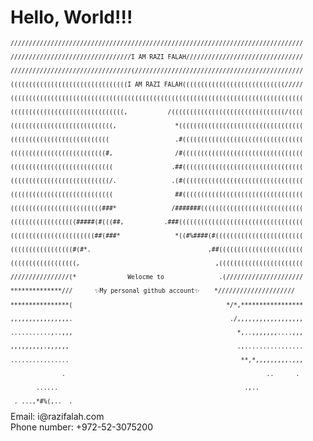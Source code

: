 <h1>Hello, World!!!</h1>
<sub><sup><pre>
////////////////////////////////////////////////////////////////////////////////<br>
/////////////////////////////////I AM RAZI FALAH////////////////////////////////<br>
/////////////////////////////////(//////////////////////////////////////////////<br>
((((((((((((((((((((((((((((((((I AM RAZI FALAH((((((((((((((((((((((((((((/////<br>
((((((((((((((((((((((((((((((((((((((((((((((((((((((((((((((((((((((((((((((((<br>
(((((((((((((((((((((((((((((((,           /(((((((((((((((((((((((((((((((/((((<br>
((((((((((((((((((((((((((((,                *((((((((((((((((((((((((((((((((((<br>
(((((((((((((((((((((((((((                  .#(((((((((((((((((((((((((((((((((<br>
((((((((((((((((((((((((((#,                 /#(((((((((((((((((((((((((((((((((<br>
((((((((((((((((((((((((((((                .##(((((((((((((((((((((((((((((((((<br>
(((((((((((((((((((((((((((/.               .(#(((((((((((((((((((((((((((((((((<br>
((((((((((((((((((((((((((((                 ##(((((((((((((((((((((((((((((((((<br>
(((((((((((((((((((((((((###*               /#######((((((((((((((((((((((((((((<br>
((((((((((((((((((#####(#(((##,           .###((((((((((((((((((((((((((((((((((<br>
(((((((((((((((((((((((##(###*               *((#%####(#((((((((((((((((((((((((<br>
(((((((((((((((((#(#*.                                ,##(((((((((((((((((((((((<br>
((((((((((((((((((,                                     ,(((((((((((((((((((((((<br>
////////////////(*              Welocme to               .(/////////////////////<br>
**************///      ✨My personal github account✨    */////////////////////<br>
****************(                                          */*,*****************<br>
,,,,,,,,,,,,,,,,.                                           ./,,,,,,,,,,,,,,,,,,<br>
...........,..,,,                                             *,..,,,,,,,....,,,<br>
,,,,,,,,,.,,,,,,                                              .,................<br>
................                                               **,*,,,,,,,,,.,,,<br>
              .                                                       ..      . <br>
       ......                                                   .,..            <br>
 . ...,*#%(,..  . 
</pre></sub></sup>
Email: i@razifalah.com<br>
Phone number: +972-52-3075200<br>

<!---
RaziFalah/RaziFalah is a ✨ special ✨ repository because its `README.md` (this file) appears on your GitHub profile.
You can click the Preview link to take a look at your changes.
--->
